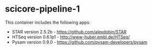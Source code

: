 # scicore-pipeline-1

This container includes the following apps:

* STAR version 2.5.2b - https://github.com/alexdobin/STAR
* HTSeq version 0.6.1p1 - http://www-huber.embl.de/HTSeq/
* Pysam version 0.9.0 - https://github.com/pysam-developers/pysam


